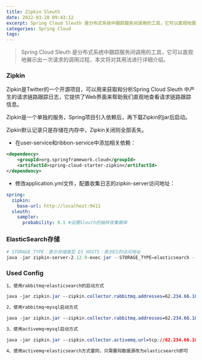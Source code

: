 ```yaml
---
title: Zipkin Sleuth
date: 2022-03-28 09:43:12
excerpt: Spring Cloud Sleuth 是分布式系统中跟踪服务间调用的工具，它可以直观地展示出一次请求的调用过程。
categories: Spring Cloud
tags: 
---
```


> Spring Cloud Sleuth 是分布式系统中跟踪服务间调用的工具，它可以直观地展示出一次请求的调用过程，本文将对其用法进行详细介绍。


### Zipkin

Zipkin是Twitter的一个开源项目，可以用来获取和分析Spring Cloud Sleuth 中产生的请求链路跟踪日志，它提供了Web界面来帮助我们直观地查看请求链路跟踪信息。

Zipkin是一个单独的服务，Spring项目引入依赖后，再下载Zipkin的jar后启动。

Zipkin默认记录只是存储在内存中，Zipkin关闭则全部丢失。

- 在user-service和ribbon-service中添加相关依赖：

```xml
<dependency>
    <groupId>org.springframework.cloud</groupId>
    <artifactId>spring-cloud-starter-zipkin</artifactId>
</dependency>
```


- 修改application.yml文件，配置收集日志的zipkin-server访问地址：

```yaml
spring:
  zipkin:
    base-url: http://localhost:9411
  sleuth:
    sampler:
      probability: 0.1 #设置Sleuth的抽样收集概率
```


### ElasticSearch存储

```PowerShell
# STORAGE_TYPE：表示存储类型 ES_HOSTS：表示ES的访问地址
java -jar zipkin-server-2.12.9-exec.jar --STORAGE_TYPE=elasticsearch --ES_HOSTS=localhost:9200 
```


### Used Config

```CSS
1、使用rabbitmq+elasticsearch的启动方式

java -jar zipkin.jar --zipkin.collector.rabbitmq.addresses=62.234.66.186 --zipkin.collector.rabbitmq.username=root --zipkin.collector.rabbitmq.password=123456 --zipkin.storage.type=elasticsearch --zipkin.storage.elasticsearch.host=http://62.234.66.186:9200 --zipkin.storage.elasticsearch.http-logging=BASIC

2、使用rabbitmq+mysql启动方式

java -jar zipkin.jar --zipkin.collector.rabbitmq.addresses=62.234.66.186 --zipkin.collector.rabbitmq.username=root --zipkin.collector.rabbitmq.password=123456 --zipkin.storage.type=mysql --zipkin.storage.mysql.host=62.234.66.186 --zipkin.storage.mysql.port=3306 --zipkin.storage.mysql.username=root --zipkin.storage.mysql.password=root --zipkin.storage.mysql.db=psych

3、使用activemq+mysql启动方式

java -jar zipkin.jar --zipkin.collector.activemq.url=tcp://62.234.66.186:61616 --zipkin.collector.activemq.username=admin --zipkin.collector.activemq.password=admin --zipkin.storage.type=mysql --zipkin.storage.mysql.host=62.234.66.186 --zipkin.storage.mysql.port=3306 --zipkin.storage.mysql.username=root --zipkin.storage.mysql.password=root --zipkin.storage.mysql.db=psych

4、使用activemq+elasticsearch方式雷同，只需要将数据源改为elasticsearch即可
```

